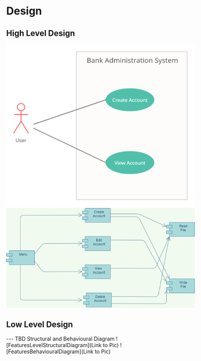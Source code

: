 # Design

## High Level Design 

![HighLevelStructuralDiagram](https://github.com/ad-6/MiniProject/blob/main/2_Design/high_1.png)
![HighLevelBehaviouralDiagram](https://github.com/ad-6/MiniProject/blob/main/2_Design/hl_2.png)

## Low Level Design 

--- TBD Structural and Behavioural Diagram
![FeaturesLevelStructuralDiagram](Link to Pic)
![FeaturesBehaviouralDiagram](Link to Pic)
